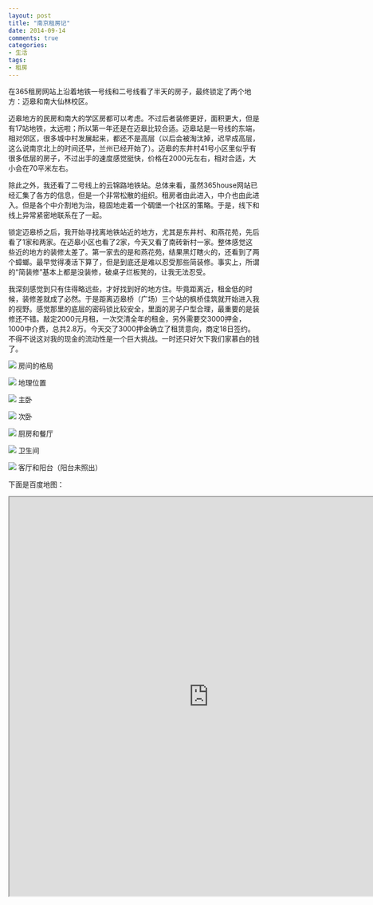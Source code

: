 ```yaml
---
layout: post
title: "南京租房记"
date: 2014-09-14
comments: true
categories: 
- 生活
tags:
- 租房
---
```


在365租房网站上沿着地铁一号线和二号线看了半天的房子，最终锁定了两个地方：迈皋和南大仙林校区。

迈皋地方的民房和南大的学区房都可以考虑。不过后者装修更好，面积更大，但是有17站地铁，太远啦；所以第一年还是在迈皋比较合适。迈皋站是一号线的东端，相对郊区，很多城中村发展起来，都还不是高层（以后会被淘汰掉，迟早成高层，这么说南京北上的时间还早，兰州已经开始了）。迈皋的东井村41号小区里似乎有很多低层的房子，不过出手的速度感觉挺快，价格在2000元左右，相对合适，大小会在70平米左右。

除此之外，我还看了二号线上的云锦路地铁站。总体来看，虽然365house网站已经汇集了各方的信息，但是一个非常松散的组织。租房者由此进入，中介也由此进入。但是各个中介割地为治，稳固地走着一个碉堡一个社区的策略。于是，线下和线上异常紧密地联系在了一起。

锁定迈皋桥之后，我开始寻找离地铁站近的地方，尤其是东井村、和燕花苑，先后看了1家和两家。在迈皋小区也看了2家，今天又看了南砖新村一家。整体感觉这些近的地方的装修太差了。第一家去的是和燕花苑，结果黑灯瞎火的，还看到了两个蟑螂。最早觉得凑活下算了，但是到底还是难以忍受那些简装修。事实上，所谓的“简装修”基本上都是没装修，破桌子烂板凳的，让我无法忍受。

我深刻感觉到只有住得略远些，才好找到好的地方住。毕竟距离近，租金低的时候，装修差就成了必然。于是距离迈皋桥（广场）三个站的枫桥佳筑就开始进入我的视野。感觉那里的底层的密码锁比较安全，里面的房子户型合理，最重要的是装修还不错。敲定2000元月租，一次交清全年的租金，另外需要交3000押金，1000中介费，总共2.8万。今天交了3000押金确立了租赁意向，商定18日签约。不得不说这对我的现金的流动性是一个巨大挑战。一时还只好欠下我们家慕白的钱了。


![](http://chengjun.qiniudn.com/IMG_0324.PNG)
房间的格局

![](http://chengjun.qiniudn.com/IMG_0325.PNG)
地理位置

![](http://chengjun.qiniudn.com/IMG_0326.PNG)
主卧

![](http://chengjun.qiniudn.com/IMG_0329.PNG)
次卧

![](http://chengjun.qiniudn.com/IMG_0330.PNG)
厨房和餐厅

![](http://chengjun.qiniudn.com/IMG_0328.PNG)
卫生间

![](http://chengjun.qiniudn.com/IMG_0327.PNG)
客厅和阳台（阳台未照出）


下面是百度地图：

<iframe src='http://j.map.baidu.com/1_r4w' scrolling="no" width="800" height = "800"></iframe>

